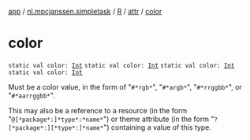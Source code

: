[app](../../../index.md) / [nl.mpcjanssen.simpletask](../../index.md) / [R](../index.md) / [attr](index.md) / [color](.)

# color

`static val color: `[`Int`](https://kotlinlang.org/api/latest/jvm/stdlib/kotlin/-int/index.html)
`static val color: `[`Int`](https://kotlinlang.org/api/latest/jvm/stdlib/kotlin/-int/index.html)
`static val color: `[`Int`](https://kotlinlang.org/api/latest/jvm/stdlib/kotlin/-int/index.html)
`static val color: `[`Int`](https://kotlinlang.org/api/latest/jvm/stdlib/kotlin/-int/index.html)

Must be a color value, in the form of "`#*rgb*`", "`#*argb*`", "`#*rrggbb*`", or "`#*aarrggbb*`".

This may also be a reference to a resource (in the form "`@[*package*:]*type*:*name*`") or theme attribute (in the form "`?[*package*:][*type*:]*name*`") containing a value of this type.

